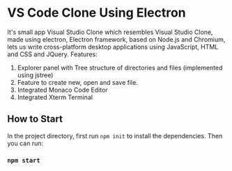 # VS Code Clone Using Electron

It's small app Visual Studio Clone which resembles Visual Studio Clone, made using electron,
Electron framework, based on Node.js and Chromium, lets us write cross-platform desktop applications using JavaScript, HTML and CSS and JQuery.
Features:
1) Explorer panel with Tree structure of directories and files (implemented using jstree)
2) Feature to create new, open and save file.
3) Integrated Monaco Code Editor
4) Integrated Xterm Terminal

## How to Start

In the project directory, first run `npm init` to install the dependencies. Then you can run:

### `npm start`

